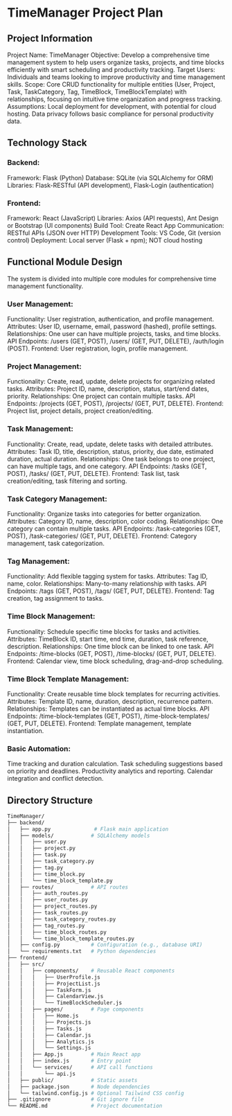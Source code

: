 
 # TimeManager Project Plan

## Project Information

Project Name: TimeManager
Objective: Develop a comprehensive time management system to help users organize tasks, projects, and time blocks efficiently with smart scheduling and productivity tracking.
Target Users: Individuals and teams looking to improve productivity and time management skills.
Scope: Core CRUD functionality for multiple entities (User, Project, Task, TaskCategory, Tag, TimeBlock, TimeBlockTemplate) with relationships, focusing on intuitive time organization and progress tracking.
Assumptions: Local deployment for development, with potential for cloud hosting. Data privacy follows basic compliance for personal productivity data.

## Technology Stack

### Backend:

Framework: Flask (Python)
Database: SQLite (via SQLAlchemy for ORM)
Libraries: Flask-RESTful (API development), Flask-Login (authentication)

### Frontend:
Framework: React (JavaScript)
Libraries: Axios (API requests), Ant Design or Bootstrap (UI components)
Build Tool: Create React App
Communication: RESTful APIs (JSON over HTTP)
Development Tools: VS Code, Git (version control)
Deployment: Local server (Flask + npm); NOT cloud hosting

## Functional Module Design
The system is divided into multiple core modules for comprehensive time management functionality.

### User Management:
Functionality: User registration, authentication, and profile management.
Attributes: User ID, username, email, password (hashed), profile settings.
Relationships: One user can have multiple projects, tasks, and time blocks.
API Endpoints: /users (GET, POST), /users/<id> (GET, PUT, DELETE), /auth/login (POST).
Frontend: User registration, login, profile management.

### Project Management:
Functionality: Create, read, update, delete projects for organizing related tasks.
Attributes: Project ID, name, description, status, start/end dates, priority.
Relationships: One project can contain multiple tasks.
API Endpoints: /projects (GET, POST), /projects/<id> (GET, PUT, DELETE).
Frontend: Project list, project details, project creation/editing.

### Task Management:
Functionality: Create, read, update, delete tasks with detailed attributes.
Attributes: Task ID, title, description, status, priority, due date, estimated duration, actual duration.
Relationships: One task belongs to one project, can have multiple tags, and one category.
API Endpoints: /tasks (GET, POST), /tasks/<id> (GET, PUT, DELETE).
Frontend: Task list, task creation/editing, task filtering and sorting.

### Task Category Management:
Functionality: Organize tasks into categories for better organization.
Attributes: Category ID, name, description, color coding.
Relationships: One category can contain multiple tasks.
API Endpoints: /task-categories (GET, POST), /task-categories/<id> (GET, PUT, DELETE).
Frontend: Category management, task categorization.

### Tag Management:
Functionality: Add flexible tagging system for tasks.
Attributes: Tag ID, name, color.
Relationships: Many-to-many relationship with tasks.
API Endpoints: /tags (GET, POST), /tags/<id> (GET, PUT, DELETE).
Frontend: Tag creation, tag assignment to tasks.

### Time Block Management:
Functionality: Schedule specific time blocks for tasks and activities.
Attributes: TimeBlock ID, start time, end time, duration, task reference, description.
Relationships: One time block can be linked to one task.
API Endpoints: /time-blocks (GET, POST), /time-blocks/<id> (GET, PUT, DELETE).
Frontend: Calendar view, time block scheduling, drag-and-drop scheduling.

### Time Block Template Management:
Functionality: Create reusable time block templates for recurring activities.
Attributes: Template ID, name, duration, description, recurrence pattern.
Relationships: Templates can be instantiated as actual time blocks.
API Endpoints: /time-block-templates (GET, POST), /time-block-templates/<id> (GET, PUT, DELETE).
Frontend: Template management, template instantiation.

### Basic Automation:
Time tracking and duration calculation.
Task scheduling suggestions based on priority and deadlines.
Productivity analytics and reporting.
Calendar integration and conflict detection.

## Directory Structure

```sh
TimeManager/
├── backend/
│   ├── app.py              # Flask main application
│   ├── models/            # SQLAlchemy models
│   │   ├── user.py
│   │   ├── project.py
│   │   ├── task.py
│   │   ├── task_category.py
│   │   ├── tag.py
│   │   ├── time_block.py
│   │   └── time_block_template.py
│   ├── routes/            # API routes
│   │   ├── auth_routes.py
│   │   ├── user_routes.py
│   │   ├── project_routes.py
│   │   ├── task_routes.py
│   │   ├── task_category_routes.py
│   │   ├── tag_routes.py
│   │   ├── time_block_routes.py
│   │   └── time_block_template_routes.py
│   ├── config.py          # Configuration (e.g., database URI)
│   └── requirements.txt   # Python dependencies
├── frontend/
│   ├── src/
│   │   ├── components/    # Reusable React components
│   │   │   ├── UserProfile.js
│   │   │   ├── ProjectList.js
│   │   │   ├── TaskForm.js
│   │   │   ├── CalendarView.js
│   │   │   └── TimeBlockScheduler.js
│   │   ├── pages/         # Page components
│   │   │   ├── Home.js
│   │   │   ├── Projects.js
│   │   │   ├── Tasks.js
│   │   │   ├── Calendar.js
│   │   │   ├── Analytics.js
│   │   │   └── Settings.js
│   │   ├── App.js         # Main React app
│   │   ├── index.js       # Entry point
│   │   └── services/      # API call functions
│   │       └── api.js
│   ├── public/            # Static assets
│   ├── package.json       # Node dependencies
│   └── tailwind.config.js # Optional Tailwind CSS config
├── .gitignore             # Git ignore file
└── README.md              # Project documentation
```
